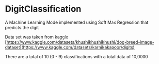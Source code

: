 # DigitClassification
A Machine Learning Mode implemented using Soft Max Regression that predicts the digit

Data set was taken from kaggle  
[https://www.kaggle.com/datasets/khushikhushikhushi/dog-breed-image-dataset](https://www.kaggle.com/datasets/karnikakapoor/digits)

There are a total of 10 (0 - 9) classifications with a total data of 10,0000
